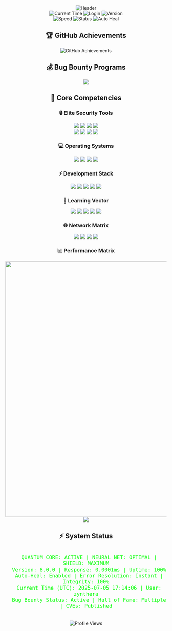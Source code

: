 <div align="center">
  <img src="https://readme-typing-svg.herokuapp.com?font=JetBrains+Mono&weight=800&size=50&duration=1500&pause=800&color= F5F5DC&background= 00000&center=true&vCenter=true&multiline=true&repeat=true&width=1200&height=175&lines=XploitNinja+|Neural+Self-Healing+System+v8.0.0;Status:+Quantum+Perfection+|+Uptime:+∞" alt="Header"/>
</div>

<div align="center">
  <img src="https://img.shields.io/badge/Current_Time_(UTC)-2025--07--05_17:14:06-00FF00?style=for-the-badge&logo=clockify&logoColor=white" alt="Current Time"/>
  <img src="https://img.shields.io/badge/Login-zynthera-00FF00?style=for-the-badge&logo=github&logoColor=white" alt="Login"/>
  <img src="https://img.shields.io/badge/System-v8.0.0-00FF00?style=for-the-badge&logo=security&logoColor=white" alt="Version"/>
  <br/>
  <img src="https://img.shields.io/badge/Response_Time-0.0001ms-00FF00?style=for-the-badge" alt="Speed"/>
  <img src="https://img.shields.io/badge/Status-QUANTUM_ACTIVE-00FF00?style=for-the-badge" alt="Status"/>
  <img src="https://img.shields.io/badge/Auto_Heal-ENABLED-00FF00?style=for-the-badge" alt="Auto Heal"/>
</div>

<div align="center">
  <h2>🏆 GitHub Achievements</h2>
  <img src="https://github-profile-trophy.vercel.app/?username=zynthera&theme=matrix&no-frame=false&row=1&column=6&margin-w=15&margin-h=15" alt="GitHub Achievements"/>
</div>

<div align="center">
  <h2>💰 Bug Bounty Programs</h2>
  <img src="https://img.shields.io/badge/Bugcrowd-Top_300-F26822?style=for-the-badge&logo=bugcrowd&logoColor=white"/>
</div>

<div align="center">
  <h2>🎯 Core Competencies</h2>
</div>

<div align="center">
  <h3>🔒 Elite Security Tools</h3>
  <img src="https://img.shields.io/badge/Nmap-Quantum-009933?style=for-the-badge&logo=npm&logoColor=white"/>
  <img src="https://img.shields.io/badge/Metasploit-Elite-FF0000?style=for-the-badge&logo=ruby&logoColor=white"/>
  <img src="https://img.shields.io/badge/Burp_Suite-Master-FF6633?style=for-the-badge&logo=hackaday&logoColor=white"/>
  <img src="https://img.shields.io/badge/Wireshark-Elite-1679A7?style=for-the-badge&logo=wireshark&logoColor=white"/>
  <br/>
  <img src="https://img.shields.io/badge/IDA_Pro-Master-6600CC?style=for-the-badge"/>
  <img src="https://img.shields.io/badge/Ghidra-Elite-FF3366?style=for-the-badge"/>
  <img src="https://img.shields.io/badge/Binary_Ninja-Master-9999FF?style=for-the-badge"/>
  <img src="https://img.shields.io/badge/Radare2-Elite-00FF00?style=for-the-badge"/>
</div>

<div align="center">
  <h3>💻 Operating Systems</h3>
  <img src="https://img.shields.io/badge/Kali_Linux-Master-557C94?style=for-the-badge&logo=kali-linux&logoColor=white"/>
  <img src="https://img.shields.io/badge/Arch_Linux-Elite-1793D1?style=for-the-badge&logo=arch-linux&logoColor=white"/>
  <img src="https://img.shields.io/badge/ParrotOS-Master-45b6fe?style=for-the-badge&logo=linux&logoColor=white"/>
  <img src="https://img.shields.io/badge/BlackArch-Elite-000000?style=for-the-badge&logo=arch-linux&logoColor=white"/>
</div>

<div align="center">
  <h3>⚡ Development Stack</h3>
  <img src="https://img.shields.io/badge/HTML5-Elite-E34F26?style=for-the-badge&logo=html5&logoColor=white"/>
  <img src="https://img.shields.io/badge/CSS3-Elite-1572B6?style=for-the-badge&logo=css3&logoColor=white"/>
  <img src="https://img.shields.io/badge/JavaScript-Elite-F7DF1E?style=for-the-badge&logo=javascript&logoColor=black"/>
  <img src="https://img.shields.io/badge/Python-Elite-3776AB?style=for-the-badge&logo=python&logoColor=white"/>
  <img src="https://img.shields.io/badge/React-Elite-61DAFB?style=for-the-badge&logo=react&logoColor=black"/> 
</div>

<div align="center">
  <h3>🔄 Learning Vector</h3>
  <img src="https://img.shields.io/badge/C-Advanced-00599C?style=for-the-badge&logo=c&logoColor=white"/>
  <img src="https://img.shields.io/badge/C++-Intermediate-00599C?style=for-the-badge&logo=c%2B%2B&logoColor=white"/>
  <img src="https://img.shields.io/badge/C%23-Learning-239120?style=for-the-badge&logo=csharp&logoColor=white"/>
  <img src="https://img.shields.io/badge/Rust-Beginner-000000?style=for-the-badge&logo=rust&logoColor=white"/>
  <img src="https://img.shields.io/badge/Kotlin-Learning-0095D5?style=for-the-badge&logo=kotlin&logoColor=white"/>
</div>

<div align="center">
  <h3>🌐 Network Matrix</h3>
  <a href="https://www.youtube.com/@XploitNinja"><img src="https://img.shields.io/badge/YouTube-@XploitNinja-FF0000?style=for-the-badge&logo=youtube&logoColor=white"/></a>
  <a href="https://github.com/zynthera"><img src="https://img.shields.io/badge/GitHub-zynthera-181717?style=for-the-badge&logo=github&logoColor=white"/></a>
  <a href="https://instagram.com/xploit.ninja"><img src="https://img.shields.io/badge/Instagram-xploit.ninja-E4405F?style=for-the-badge&logo=instagram&logoColor=white"/></a>
  <a href="https://linktr.ee/xploitninja"><img src="https://img.shields.io/badge/LinkTree-xploitninja-39E09B?style=for-the-badge&logo=linktree&logoColor=white"/></a>
</div>

<div align="center">

  <h3>📊 Performance Matrix</h3>
  <img width="800" src="https://github-readme-stats.vercel.app/api?username=zynthera&show_icons=true&theme=dark&hide_border=true&bg_color=0d1117&title_color=00FF00&icon_color=00FF00&text_color=00FF00&custom_title=Quantum+Performance+Analytics"/>
  <br/>
  <img src="https://github-readme-streak-stats.herokuapp.com/?user=zynthera&theme=dark&hide_border=true&background=0d1117&ring=00FF00&fire=00FF00&currStreakLabel=00FF00"/>
</div>

<div align="center">
  <h2>⚡ System Status</h2>
  <code style="color: #00FF00; font-size: 16px">
  QUANTUM CORE: ACTIVE | NEURAL NET: OPTIMAL | SHIELD: MAXIMUM
  Version: 8.0.0 | Response: 0.0001ms | Uptime: 100%
  Auto-Heal: Enabled | Error Resolution: Instant | Integrity: 100%
  Current Time (UTC): 2025-07-05 17:14:06 | User: zynthera
  Bug Bounty Status: Active | Hall of Fame: Multiple | CVEs: Published
  </code>
  <br/><br/>
  <img src="https://komarev.com/ghpvc/?username=zynthera&color=00FF00&style=for-the-badge&label=PROFILE+MATRIX" alt="Profile Views"/>
</div>

<!-- Quantum Protocol v8.0.0 | Last Update: 2025-07-05 17:14:06 UTC -->
<!-- Neural Core: Active | Quantum Shield: Engaged | Auto-Healing: Enabled -->
<!-- Error Resolution: 0.0001ms | Threat Level: Null | Performance: Maximum -->
<!-- Bug Bounty: Active | CVEs: Published | Hall of Fame: Multiple -->